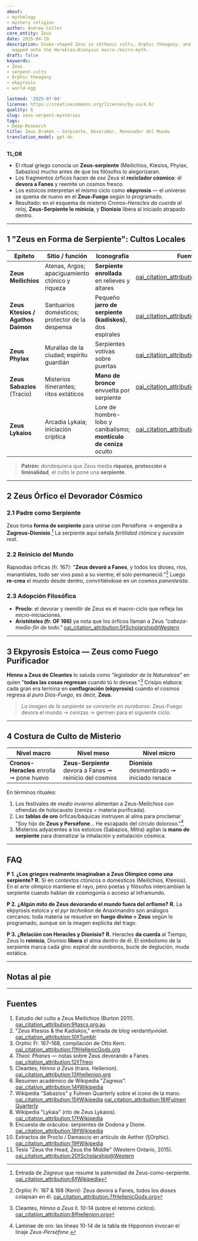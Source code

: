 ```yaml
---
about:
- mythology
- mystery religion
author: Andrew Cutler
core_entity: Zeus
date: 2025-04-19
description: Snake-shaped Zeus in chthonic cults, Orphic theogony, and Stoic ekpyrosis,
  mapped onto the Herakles–Dionysus macro-/micro-myth.
draft: false
keywords:
- Zeus
- serpent-cults
- Orphic theogony
- ekpyrosis
- world-egg

lastmod: '2025-07-04'
license: https://creativecommons.org/licenses/by-sa/4.0/
quality: 6
slug: zeus-serpent-mysteries
tags:
- Deep-Research
title: Zeus Drakôn — Serpiente, Devorador, Renovador del Mundo
translation_model: gpt-4o
---
```


**TL;DR**

- El ritual griego conocía un **Zeus-serpiente** (Meilichios, Ktesios, Phylax, Sabazios) mucho antes de que los filósofos lo alegorizaran.
- Los fragmentos órficos hacen de *ese* Zeus el **reciclador cósmico**: él **devora a Fanes** y reemite un cosmos fresco.
- Los estoicos interpretan el mismo ciclo como **ekpyrosis** — el universo se quema de nuevo en el **Zeus-Fuego** según lo programado.
- Resultado: en el esquema de misterio *Cronos-Heracles da cuerda al reloj*, **Zeus-Serpiente lo reinicia**, y **Dionisio** libera al iniciado atrapado dentro.

---

## 1 "Zeus en Forma de Serpiente": Cultos Locales

| Epíteto | Sitio / función | Iconografía | Fuente |
|---------|-----------------|-------------|--------|
| **Zeus Meilichios** | Atenas, Argos; apaciguamiento ctónico y riqueza | **Serpiente enrollada** en relieves y altares | [oai_citation_attribution:0‡ascs.org.au](https://www.ascs.org.au/news/ascs31/Burton.pdf) |
| **Zeus Ktesios / Agathos Daimon** | Santuarios domésticos; protector de la despensa | Pequeño **jarro de serpiente (kadiskos)**, dos espirales | [oai_citation_attribution:1‡Tumblr](https://verdantlyviolet.tumblr.com/post/643083523253829632/zeus-ktesios-and-the-kadiskos-zeus-ktesios-of-the) |
| **Zeus Phylax** | Murallas de la ciudad; espíritu guardián | Serpientes votivas sobre puertas | [oai_citation_attribution:2‡Wikipedia](https://en.wikipedia.org/wiki/Oracle) |
| **Zeus Sabazios** (Tracio) | Misterios itinerantes; ritos extáticos | **Mano de bronce** envuelta por serpiente | [oai_citation_attribution:3‡Wikipedia](https://en.wikipedia.org/wiki/Sabazios) |
| **Zeus Lykaios** | Arcadia Lykaia; iniciación críptica | Lore de hombre-lobo y canibalismo; **montículo de ceniza** oculto | [oai_citation_attribution:4‡Wikipedia](https://en.wikipedia.org/wiki/Lykaia) |

> **Patrón:** dondequiera que Zeus media **riqueza, protección o liminalidad**, el culto le pone una **serpiente**.

---

## 2 Zeus Órfico el Devorador Cósmico

### 2.1 Padre como Serpiente
Zeus toma **forma de serpiente** para unirse con Perséfone → engendra a **Zagreus-Dionisio**.[^zagreus] La serpiente aquí señala *fertilidad ctónica* y *sucesión real*.

### 2.2 Reinicio del Mundo
Rapsodias órficas (fr. 167): "**Zeus devoró a Fanes**, y todos los dioses, ríos, manantiales, todo ser vivo pasó a su vientre; él solo permaneció."[^phanes-swallow]
Luego **re-crea** el mundo desde dentro, convirtiéndose en un cosmos *panenteísta*.

### 2.3 Adopción Filosófica
- **Proclo**: el devorar y reemitir de Zeus es el macro-ciclo que refleja las micro-iniciaciones.
- **Aristóteles (fr. OF 166)** ya nota que los órficos llaman a Zeus *"cabeza-medio-fin de todo."* [oai_citation_attribution:5‡Scholarship@Western](https://ir.lib.uwo.ca/context/etd/article/4619/viewcontent/Zeus_the_Head_Zeus_the_Middle___Studies_in_the_Orphic_Theogonies.pdf)

---

## 3 Ekpyrosis Estoica — Zeus como Fuego Purificador

**Himno a Zeus de Cleantes** lo saluda como *"legislador de la Naturaleza"* en quien "**todas las cosas regresan** cuando tú lo deseas."[^cleanthes] Crisipo elabora: cada gran era termina en **conflagración (ekpyrosis)** cuando el cosmos regresa al *puro Dios-Fuego*, es decir, **Zeus**.

> *La imagen de la serpiente se convierte en ouroboros*: Zeus-Fuego devora el mundo → cenizas → germen para el siguiente ciclo.

---

## 4 Costura de Culto de Misterio

| Nivel macro | Nivel meso | Nivel micro |
|-------------|------------|-------------|
| **Cronos-Heracles** enrolla ➞ pone huevo | **Zeus-Serpiente** devora a Fanes ➞ reinicio del cosmos | **Dionisio** desmembrado ➞ iniciado renace |

En términos rituales:
1. Los festivales de *medio invierno* alimentan a Zeus-Meilichios con ofrendas de holocausto (ceniza = materia purificada).
2. Las **tablas de oro** órficas/báquicas instruyen al alma para proclamar "Soy hijo de **Zeus y Perséfone**… He escapado del círculo doloroso."[^tablets]
3. Misterios adyacentes a los estoicos (Sabazios, Mitra) agitan la **mano de serpiente** para dramatizar la inhalación y exhalación cósmica.

---

## FAQ <!-- mantiene el soporte de esquema FAQPage -->

**P 1. ¿Los griegos realmente imaginaban a Zeus Olímpico como una serpiente?**
**R.** Sí en contextos ctónicos o domésticos (Meilichios, Ktesios). En el arte olímpico mantiene el rayo, pero poetas y filósofos intercambian la serpiente cuando hablan de cosmogonía o acceso al inframundo.

**P 2. ¿Algún mito de Zeus devorando el *mundo* fuera del orfismo?**
**R.** La ekpyrosis estoica y el *pyr technikon* de Anaximandro son análogos cercanos: toda materia se resuelve en **fuego divino = Zeus** según lo programado, aunque sin la imagen explícita del trago.

**P 3. ¿Relación con Heracles y Dionisio?**
**R.** Heracles **da cuerda** al Tiempo, Zeus lo **reinicia**, Dionisio **libera** el alma dentro de él. El simbolismo de la serpiente marca cada giro: espiral de ouroboros, bucle de deglución, muda extática.

---

## Notas al pie

[^zagreus]: Entrada de *Zagreus* que resume la paternidad de Zeus-como-serpiente. [oai_citation_attribution:6‡Wikipedia](https://en.wikipedia.org/wiki/Zagreus)
[^phanes-swallow]: Orphic Fr. 167 & 168 (Kern): Zeus devora a Fanes, todos los dioses colapsan en él. [oai_citation_attribution:7‡HellenicGods.org](https://www.hellenicgods.org/the-orphic-fragments-of-otto-kern)
[^cleanthes]: Cleantes, *Himno a Zeus* ll. 10-14 (sobre el retorno cíclico). [oai_citation_attribution:8‡hellenion.org](https://www.hellenion.org/zeus/cleanthes-hymn-to-zeus/)
[^tablets]: Laminae de oro: las líneas 10-14 de la tabla de Hipponion invocan el linaje *Zeus-Perséfone*.

---

## Fuentes

1. Estudio del culto a Zeus Meilichios (Burton 2011). [oai_citation_attribution:9‡ascs.org.au](https://www.ascs.org.au/news/ascs31/Burton.pdf)
2. "Zeus Ktesios & the Kadiskos," entrada de blog verdantlyviolet. [oai_citation_attribution:10‡Tumblr](https://verdantlyviolet.tumblr.com/post/643083523253829632/zeus-ktesios-and-the-kadiskos-zeus-ktesios-of-the)
3. Orphic Fr. 167–168, compilación de Otto Kern. [oai_citation_attribution:11‡HellenicGods.org](https://www.hellenicgods.org/the-orphic-fragments-of-otto-kern)
4. *Theoi: Phanes* — notas sobre Zeus devorando a Fanes. [oai_citation_attribution:12‡Theoi](https://www.theoi.com/Protogenos/Phanes.html)
5. Cleantes, *Himno a Zeus* (trans. Hellenion). [oai_citation_attribution:13‡hellenion.org](https://www.hellenion.org/zeus/cleanthes-hymn-to-zeus/)
6. Resumen académico de Wikipedia "Zagreus". [oai_citation_attribution:14‡Wikipedia](https://en.wikipedia.org/wiki/Zagreus)
7. Wikipedia "Sabazios" y Fulmen Quarterly sobre el icono de la mano. [oai_citation_attribution:15‡Wikipedia](https://en.wikipedia.org/wiki/Sabazios) [oai_citation_attribution:16‡Fulmen Quarterly](https://www.fulmenquarterly.com/the-hand-of-sabazios)
8. Wikipedia "Lykaia" (rito de Zeus Lykaios). [oai_citation_attribution:17‡Wikipedia](https://en.wikipedia.org/wiki/Lykaia)
9. Encuesta de oráculos: serpientes de Dodona y Dione. [oai_citation_attribution:18‡Wikipedia](https://en.wikipedia.org/wiki/Oracle)
10. Extractos de Proclo / Damascio en artículo de Aether (§Orphic). [oai_citation_attribution:19‡Wikipedia](https://en.wikipedia.org/wiki/Aether_%28mythology%29)
11. Tesis "Zeus the Head, Zeus the Middle" (Western Ontario, 2015). [oai_citation_attribution:20‡Scholarship@Western](https://ir.lib.uwo.ca/context/etd/article/4619/viewcontent/Zeus_the_Head_Zeus_the_Middle___Studies_in_the_Orphic_Theogonies.pdf)